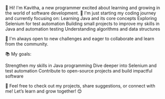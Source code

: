 👋 Hi! I'm Kavitha, a new programmer excited about learning and growing in the world of software development.
🌱 I'm just starting my coding journey and currently focusing on:
Learning Java and its core concepts
Exploring Selenium for test automation
Building small projects to improve my skills in Java and automation testing
Understanding algorithms and data structures

🚀 I'm always open to new challenges and eager to collaborate and learn from the community.

📚 My goals:

Strengthen my skills in Java programming
Dive deeper into Selenium and test automation
Contribute to open-source projects and build impactful software

🔗 Feel free to check out my projects, share suggestions, or connect with me! Let’s learn and grow together! 😊
